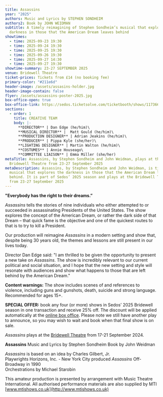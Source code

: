 ```yaml
---
title: Assassins
year: "2025"
authors: Music and Lyrics by STEPHEN SONDHEIM
authors2: Book by JOHN WEIDMAN
subtitle: A timely reimagining of Stephen Sondheim’s musical that explores the
  darkness in those that the American Dream leaves behind
showtimes:
  - time: 2025-09-23 19:30
  - time: 2025-09-24 19:30
  - time: 2025-09-25 19:30
  - time: 2025-09-26 19:30
  - time: 2025-09-27 14:30
  - time: 2025-09-27 19:30
showtime-summary: 23-27 SEPTEMBER 2025
venue: Bridewell Theatre
ticket-prices: Tickets from £14 (no booking fee)
primary-color: "#211e6d"
header-image: /assets/assasins-holder.jpg
header-image-contain: false
flyer: /assets/assassins-poster-2025.jpg
box-office-open: true
box-office-link: https://sedos.ticketsolve.com/ticketbooth/shows/1173660211
sections:
  - order: 1
    title: CREATIVE TEAM
    body: |-
      **DIRECTOR** | Dan Edge (he/him)\
      **MUSICAL DIRECTOR** |  Matt Gould (he/him)\
      **PRODUCTION DESIGNER** | Adrian Jeakins (he/him)\
      **PRODUCER** | Pippa Kyle (she/her)\
      **LIGHTING DESIGNER** | Martin Walton (he/him)\
      **COSTUMES** | Annie Houseago\
      **COMMITTEE LIAISON** | Emma Miller (she/her)
metaTitle: Assassins, by Stephen Sondheim and John Weidman, plays at the
  Bridewell Theatre from 23-27 September 2025
metaDescription: Assassins, by Stephen Sondheim and John Weidman, is timely
  musical that explores the darkness in those that the American Dream leaves
  behind. It is part of Sedos’ 2025 season and plays at the Bridewell Theatre
  from 23-27 September 2025
---
```

**"Everybody has the right to their dreams.”**

*Assassins* tells the stories of nine individuals who either attempted to or succeeded in assassinating Presidents of the United States. The show explores the concept of the American Dream, or rather the dark side of that Dream – that quick fame is the objective and one of the quickest routes to that is to try to kill a President. 

Our production will reimagine *Assassins* in a modern setting and show that, despite being 30 years old, the themes and lessons are still present in our lives today.

Director Dan Edge said: "I am thrilled to be given the opportunity to present a new take on *Assassins*. The show is incredibly relevant to our current political and social situation, and I hope that the new setting and style will resonate with audiences and show what happens to those that are left behind by the American Dream."

**Content warnings:** The show includes scenes of and references to violence, including guns and gunshots, death, suicide and strong language. Recommended for ages 15+.

**SPECIAL OFFER:** book any four (or more) shows in Sedos’ 2025 Bridewell season in one transaction and receive 25% off. The discount will be applied automatically at the [online box office](https://sedos.ticketsolve.com/ticketbooth/shows). Please note we still have another play to announce, so you may wish to wait and book when that final show is on sale.

*Assassins* plays at the [Bridewell Theatre](https://www.sedos.co.uk/venues/bridewell) from 17-21 September 2024.

**Assassins**
Music and Lyrics by Stephen Sondheim 
Book by John Weidman

*Assassins* is based on an idea by Charles Gilbert, Jr.\
Playwrights Horizons, Inc. - New York City produced *Assassins* Off-Broadway in 1990\
Orchestrations by Michael Starobin

This amateur production is presented by arrangement with Music Theatre International. All authorised performance materials are also supplied by MTI [www.mtishows.co.uk](http://www.mtishows.co.uk)